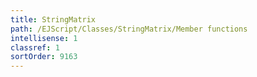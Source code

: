 ```yaml
---
title: StringMatrix
path: /EJScript/Classes/StringMatrix/Member functions
intellisense: 1
classref: 1
sortOrder: 9163
---
```





